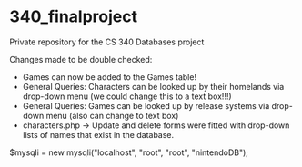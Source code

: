 # 340_finalproject
Private repository for the CS 340 Databases project

Changes made to be double checked:
* Games can now be added to the Games table!
* General Queries: Characters can be looked up by their homelands via drop-down menu (we could change this to a text box!!!)
* General Queries: Games can be looked up by release systems via drop-down menu (also can change to text box)
* characters.php -> Update and delete forms were fitted with drop-down lists of names that exist in the database.

$mysqli = new mysqli("localhost", "root", "root", "nintendoDB");
